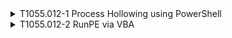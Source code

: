<details>
<summary>T1055.012-1 Process Hollowing using PowerShell
</summary>
<pre>$ NA </pre>
</details>
<details>
<summary>T1055.012-2 RunPE via VBA
</summary>
<pre>$ NA </pre>
</details>
